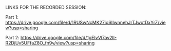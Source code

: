 LINKS FOR THE RECORDED SESSION:

Part 1:
https://drive.google.com/file/d/1RUSwNcMK27ioSIIwnnehJrTJwotDxYrZ/view?usp=sharing

Part 2:
https://drive.google.com/file/d/1gEIvVl7av2lI-R2DjUv5UFfaZ8O_fn9v/view?usp=sharing